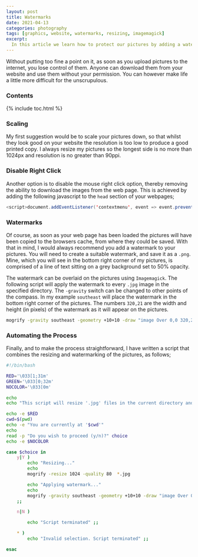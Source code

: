 ```yaml
---
layout: post
title: Watermarks
date: 2021-04-13
categories: photography
tags: [graphics, website, watermarks, resizing, imagemagick]
excerpt:
  In this article we learn how to protect our pictures by adding a watermark to images and disabling the mouse right click option.
---
```

Without putting too fine a point on it, as soon as you upload pictures to the internet, you lose control of them. Anyone can download them from your website and use them without your permission. You can however make life a little more difficult for the unscrupulous.

### Contents
{% include toc.html %}

### Scaling
My first suggestion would be to scale your pictures down, so that whilst they look good on your website the resolution is too low to produce a good printed copy. I always resize my pictures so the longest side is no more than 1024px and resolution is no greater than 90ppi.

### Disable Right Click
Another option is to disable the mouse right click option, thereby removing the ability to download the images from the web page. This is achieved by adding the following javascript to the `head` section of your webpages;

```java
<script>document.addEventListener('contextmenu', event => event.preventDefault());</script>
```

### Watermarks
Of course, as soon as your web page has been loaded the pictures will have been copied to the browsers cache, from where they could be saved. With that in mind, I would always recommend you add a watermark to your pictures. You will need to create a suitable watermark, and save it as a `.png`. Mine, which you will see in the bottom right corner of my pictures, is comprised of a line of text sitting on a grey background set to 50% opacity.

The watermark can be overlaid on the pictures using `Imagemagick`. The following script will apply the watermark to every `.jpg` image in the specified directory. The `-gravity` switch can be changed to other points of the compass. In my example `southeast` will place the watermark in the bottom right corner of the pictures. The numbers `320,21` are the width and height (in pixels) of the watermark as it will appear on the pictures.

```bash
mogrify -gravity southeast -geometry +10+10 -draw "image Over 0,0 320,21 '/home/paul/watermark.png'" *.jpg
```

### Automating the Process
Finally, and to make the process straightforward, I have written a script that combines the resizing and watermarking of the pictures, as follows;

```bash
#!/bin/bash

RED='\033[1;31m'
GREEN='\033[0;32m'
NOCOLOR='\033[0m'

echo
echo "This script will resize '.jpg' files in the current directory and apply a watermark to each."

echo -e $RED
cwd=$(pwd)
echo -e "You are currently at '$cwd'"
echo
read -p "Do you wish to proceed (y/n)?" choice
echo -e $NOCOLOR

case $choice in
	y|Y )
		echo "Resizing..."
		echo
		mogrify -resize 1024 -quality 80  *.jpg

		echo "Applying watermark..."
		echo
		mogrify -gravity southeast -geometry +10+10 -draw "image Over 0,0 320,21 '~/[user]/watermark.png'" *.jpg
	;;

	n|N )

		echo "Script terminated" ;;

	* )
		echo "Invalid selection. Script terminated" ;;

esac
```
